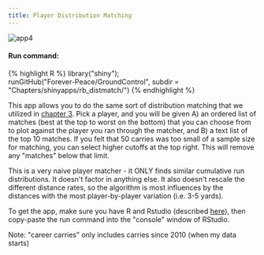 ```yaml
---
title: Player Distribution Matching
---
```

![app4](/Ground_Control/img/rb_distmatch_guide.bmp)

#### Run command:  
{% highlight R %}
library("shiny");  
runGitHub("Forever-Peace/GroundControl", subdir = "Chapters/shinyapps/rb_distmatch/")
{% endhighlight %}   
  
This app allows you to do the same sort of distribution matching that we utilized in [chapter 3](/Ground_Control/ch3/). Pick a player, and you will be given A) an ordered list of matches (best at the top to worst on the bottom) that you can choose from to plot against the player you ran through the matcher, and B) a text list of the top 10 matches. If you felt that 50 carries was too small of a sample size for matching, you can select higher cutoffs at the top right. This will remove any "matches" below that limit.  
  
This is a very naive player matcher - it ONLY finds similar cumulative run distributions. It doesn't factor in anything else. It also doesn't rescale the different distance rates, so the algorithm is most influences by the distances with the most player-by-player variation (i.e. 3-5 yards).  
  
To get the app, make sure you have R and Rstudio (described [here](/Ground_Control/apps/install_apps/)), then copy-paste the run command into the "console" window of RStudio.  
  
Note: "career carries" only includes carries since 2010 (when my data starts)
